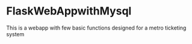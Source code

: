 # FlaskWebAppwithMysql
This is a webapp with few basic functions designed for a metro ticketing system
